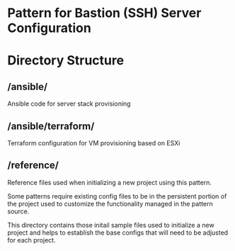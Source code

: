 # Pattern for Bastion (SSH) Server Configuration

# Directory Structure

## /ansible/

Ansible code for server stack provisioning

## /ansible/terraform/

Terraform configuration for VM provisioning based on ESXi

## /reference/

Reference files used when initializing a new project using this pattern. 

Some patterns require existing config files to be in the persistent portion of the project used to customize the functionality managed in the pattern source.

This directory contains those initail sample files used to initialize a new project and helps to establish the base configs that will need to be adjusted for each project.
